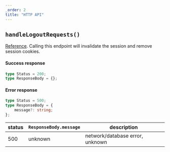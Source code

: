 ```yaml
---
_order: 2
title: "HTTP API"
---
```


## `handleLogoutRequests()`

[Reference](/astro/api-reference/server-api#handlelogoutrequests). Calling this endpoint will invalidate the session and remove session cookies.

#### Success response

```ts
type Status = 200;
type ResponseBody = {};
```

#### Error response

```ts
type Status = 500;
type ResponseBody = {
	message?: string;
};
```

| status | `ResponseBody.message` | description                     |
| ------ | ---------------------- | ------------------------------- |
| 500    | unknown                | network/database error, unknown |
